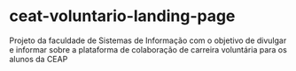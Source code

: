 # ceat-voluntario-landing-page
Projeto da faculdade de Sistemas de Informação com o objetivo de divulgar e informar sobre a plataforma de colaboração de carreira voluntária para os alunos da CEAP
